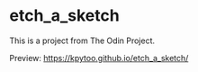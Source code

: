 # etch_a_sketch
This is a project from The Odin Project.

Preview: https://kpytoo.github.io/etch_a_sketch/
